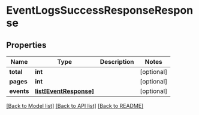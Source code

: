# EventLogsSuccessResponseResponse

## Properties
Name | Type | Description | Notes
------------ | ------------- | ------------- | -------------
**total** | **int** |  | [optional] 
**pages** | **int** |  | [optional] 
**events** | [**list[EventResponse]**](EventResponse.md) |  | [optional] 

[[Back to Model list]](../README.md#documentation-for-models) [[Back to API list]](../README.md#documentation-for-api-endpoints) [[Back to README]](../README.md)


